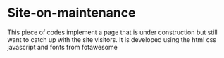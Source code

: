 # Site-on-maintenance
This piece of codes implement a page that is under construction but still want to catch up with the 
site visitors.
It is developed using the html css javascript and fonts from fotawesome
